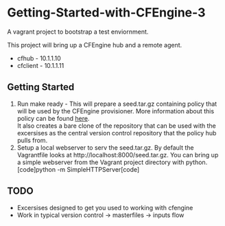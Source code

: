 Getting-Started-with-CFEngine-3
===============================

A vagrant project to bootstrap a test enviornment.

This project will bring up a CFEngine hub and a remote agent.

* cfhub - 10.1.1.10
* cfclient - 10.1.1.11

Getting Started
---------------
1. Run make ready - This will prepare a seed.tar.gz containing policy
   that will be used by the CFEngine provisioner. More information about
   this policy can be found [here](https://github.com/nickanderson/Getting-Started-with-CFEngine-3-seed "Getting Started with CFEngine 3 seed Repository").  
   It also creates a bare clone of the repository that can be used with
   the excersises as the central version control repository that the
   policy hub pulls from.
2. Setup a local webserver to serv the seed.tar.gz. By default the 
   Vagrantfile looks at http://localhost:8000/seed.tar.gz. You can
   bring up a simple webserver from the Vagrant project directory
   with python.
   [code]python -m SimpleHTTPServer[code]


TODO
----
* Excersises designed to get you used to working with cfengine
* Work in typical version control -> masterfiles -> inputs flow

